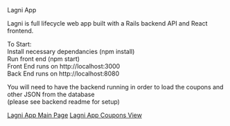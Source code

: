 Lagni App

Lagni is full lifecycle web app built with a Rails backend API and React frontend.


To Start:  
Install necessary dependancies (npm install)  
Run front end (npm start)  
Front End runs on http://localhost:3000  
Back End runs on http://localhost:8080  

You will need to have the backend running in order to load the coupons and other JSON from the database  
(please see backend readme for setup)

[Lagni App Main Page](https://github.com/lagniApp/React_front-end/blob/master/docs/Lagni%20App%20Header.png?raw=true)
[Lagni App Coupons View](https://github.com/lagniApp/React_front-end/blob/master/docs/LagniApp%20Couoon.png?raw=true)
